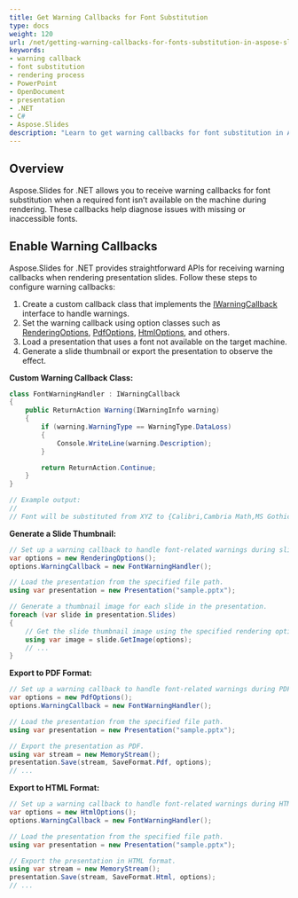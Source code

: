 ```yaml
---
title: Get Warning Callbacks for Font Substitution
type: docs
weight: 120
url: /net/getting-warning-callbacks-for-fonts-substitution-in-aspose-slides/
keywords:
- warning callback
- font substitution
- rendering process
- PowerPoint
- OpenDocument
- presentation
- .NET
- C#
- Aspose.Slides
description: "Learn to get warning callbacks for font substitution in Aspose.Slides for .NET and display PowerPoint and OpenDocument presentations accurately."
---
```


## **Overview**

Aspose.Slides for .NET allows you to receive warning callbacks for font substitution when a required font isn’t available on the machine during rendering. These callbacks help diagnose issues with missing or inaccessible fonts.

## **Enable Warning Callbacks**

Aspose.Slides for .NET provides straightforward APIs for receiving warning callbacks when rendering presentation slides. Follow these steps to configure warning callbacks:

1. Create a custom callback class that implements the [IWarningCallback](https://reference.aspose.com/slides/net/aspose.slides.warnings/iwarningcallback/) interface to handle warnings.
1. Set the warning callback using option classes such as [RenderingOptions](https://reference.aspose.com/slides/net/aspose.slides.export/renderingoptions/), [PdfOptions](https://reference.aspose.com/slides/net/aspose.slides.export/pdfoptions/), [HtmlOptions](https://reference.aspose.com/slides/net/aspose.slides.export/htmloptions/), and others.
1. Load a presentation that uses a font not available on the target machine.
1. Generate a slide thumbnail or export the presentation to observe the effect.

**Custom Warning Callback Class:**

```c#
class FontWarningHandler : IWarningCallback
{
    public ReturnAction Warning(IWarningInfo warning)
    {
        if (warning.WarningType == WarningType.DataLoss)
        {
            Console.WriteLine(warning.Description);
        }

        return ReturnAction.Continue;
    }
}

// Example output:
//
// Font will be substituted from XYZ to {Calibri,Cambria Math,MS Gothic,Gulim,Arial Unicode,SimSun,Segoe UI Symbol}}
```

**Generate a Slide Thumbnail:**

```c#
// Set up a warning callback to handle font-related warnings during slide rendering.
var options = new RenderingOptions();
options.WarningCallback = new FontWarningHandler();

// Load the presentation from the specified file path.
using var presentation = new Presentation("sample.pptx");

// Generate a thumbnail image for each slide in the presentation.
foreach (var slide in presentation.Slides)
{
    // Get the slide thumbnail image using the specified rendering options.
    using var image = slide.GetImage(options);
    // ...
}
```

**Export to PDF Format:**

```c#
// Set up a warning callback to handle font-related warnings during PDF export.
var options = new PdfOptions();
options.WarningCallback = new FontWarningHandler();

// Load the presentation from the specified file path.
using var presentation = new Presentation("sample.pptx");

// Export the presentation as PDF.
using var stream = new MemoryStream();
presentation.Save(stream, SaveFormat.Pdf, options);
// ...
```

**Export to HTML Format:**

```c#
// Set up a warning callback to handle font-related warnings during HTML export.
var options = new HtmlOptions();
options.WarningCallback = new FontWarningHandler();

// Load the presentation from the specified file path.
using var presentation = new Presentation("sample.pptx");

// Export the presentation in HTML format.
using var stream = new MemoryStream();
presentation.Save(stream, SaveFormat.Html, options);
// ...
```

